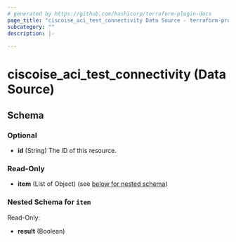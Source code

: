 ```yaml
---
# generated by https://github.com/hashicorp/terraform-plugin-docs
page_title: "ciscoise_aci_test_connectivity Data Source - terraform-provider-ciscoise"
subcategory: ""
description: |-
  
---
```


# ciscoise_aci_test_connectivity (Data Source)





<!-- schema generated by tfplugindocs -->
## Schema

### Optional

- **id** (String) The ID of this resource.

### Read-Only

- **item** (List of Object) (see [below for nested schema](#nestedatt--item))

<a id="nestedatt--item"></a>
### Nested Schema for `item`

Read-Only:

- **result** (Boolean)


